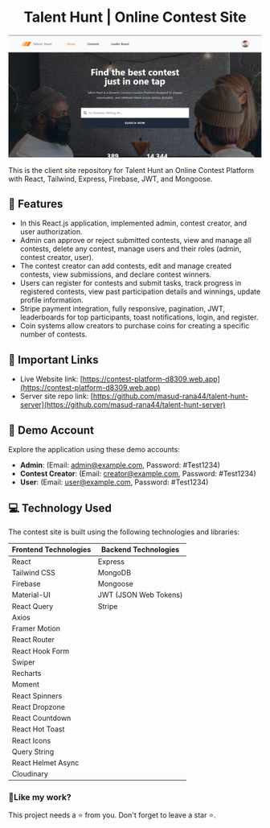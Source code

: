 <h1 align="center">
Talent Hunt | Online Contest Site</h1>

<p align="center"><img src="./src/assets/banner.PNG" alt="Talent Hunt Banner"></p>

<p>This is the client site repository for Talent Hunt an Online Contest Platform with  React, Tailwind, Express, Firebase, JWT, and Mongoose.</p>

## 📝 Features

- In this React.js application, implemented admin, contest creator, and user authorization.
- Admin can
  approve or reject submitted contests, view and manage all contests, delete any contest, manage users and their roles (admin, contest creator, user).
- The contest creator can add contests, edit and manage created contests, view submissions, and declare contest winners.
- Users can register for contests and submit tasks, track progress in registered contests, view past participation details and winnings,
  update profile information.
- Stripe payment integration, fully responsive, pagination, JWT, leaderboards for top participants, toast notifications, login, and register.
- Coin systems allow creators to purchase coins for creating a specific number of contests.

## 🚀 Important Links

- Live Website link: [https://contest-platform-d8309.web.app](https://contest-platform-d8309.web.app)
- Server site repo link: [https://github.com/masud-rana44/talent-hunt-server](https://github.com/masud-rana44/talent-hunt-server)

## 🔐 Demo Account

Explore the application using these demo accounts:

- **Admin**: (Email: admin@example.com, Password: #Test1234)
- **Contest Creator**: (Email: creator@example.com, Password: #Test1234)
- **User**: (Email: user@example.com, Password: #Test1234)

## 💻 Technology Used

The contest site is built using the following technologies and libraries:

| Frontend Technologies | Backend Technologies  |
| --------------------- | --------------------- |
| React                 | Express               |
| Tailwind CSS          | MongoDB               |
| Firebase              | Mongoose              |
| Material-UI           | JWT (JSON Web Tokens) |
| React Query           | Stripe                |
| Axios                 |
| Framer Motion         |
| React Router          |
| React Hook Form       |
| Swiper                |
| Recharts              |
| Moment                |
| React Spinners        |
| React Dropzone        |
| React Countdown       |
| React Hot Toast       |
| React Icons           |
| Query String          |
| React Helmet Async    |
| Cloudinary            |

<h3>💖Like my work?</h3>

This project needs a ⭐️ from you. Don't forget to leave a star ⭐️.
